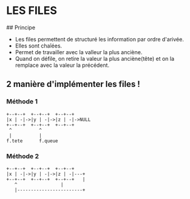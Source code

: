 # LES FILES

## Principe

* Les files permettent de structuré les information par ordre d'arivée. 
* Elles sont chaîées.
* Permet de travailler avec la valleur la plus anciène.
* Quand on défile, on retire la valeur la plus anciène(tête) et on la remplace avec la valeur la précédent.

## 2 manière d'implémenter les files !

### Méthode 1

```
+--+--+  +--+--+  +--+--+ 
|x | -|->|y | -|->|z | -|->NULL
+--+--+  +--+--+  +--+--+
 ^		    ^
 |		    |
f.tete 		f.queue
```

### Méthode 2

```
+--+--+  +--+--+  +--+--+ 
|x | -|->|y | -|->|z | -|---+
+--+--+  +--+--+  +--+--+   |
   ^			    |
   |------------------------+
```
